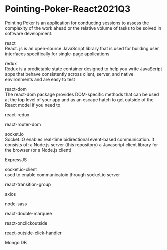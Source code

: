 # Pointing-Poker-React2021Q3  
Pointing Poker is an application for conducting sessions to assess the complexity of the work ahead or the relative volume of tasks to be solved in software development.

react  
React. js is an open-source JavaScript library that is used for building user interfaces specifically for single-page applications

redux  
Redux is a predictable state container designed to help you write JavaScript apps that behave consistently across client, server, and native environments and are easy to test

react-dom  
The react-dom package provides DOM-specific methods that can be used at the top level of your app and as an escape hatch to get outside of the React model if you need to

react-redux  

react-router-dom  

socket.io  
Socket.IO enables real-time bidirectional event-based communication. It consists of:
a Node.js server (this repository)
a Javascript client library for the browser (or a Node.js client)

ExpressJS  

socket.io-client  
used to enable communicatoin through socket.io server

react-transition-group  

axios  

node-sass  

react-double-marquee  

react-onclickoutside  

react-outside-click-handler  

Mongo DB  
